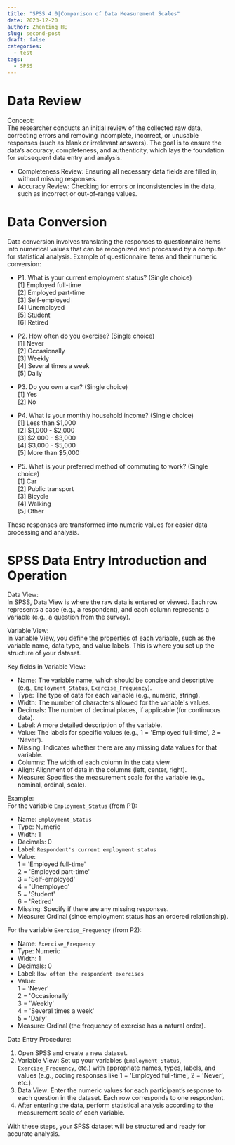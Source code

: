 ```yaml
---
title: "SPSS 4.0|Comparison of Data Measurement Scales"
date: 2023-12-20
author: Zhenting HE
slug: second-post
draft: false
categories:
  - test
tags:
  - SPSS
---
```

# Data Review
Concept:  
The researcher conducts an initial review of the collected raw data, correcting errors and removing incomplete, incorrect, or unusable responses (such as blank or irrelevant answers). The goal is to ensure the data’s accuracy, completeness, and authenticity, which lays the foundation for subsequent data entry and analysis.

- Completeness Review: Ensuring all necessary data fields are filled in, without missing responses.
- Accuracy Review: Checking for errors or inconsistencies in the data, such as incorrect or out-of-range values.

# Data Conversion
Data conversion involves translating the responses to questionnaire items into numerical values that can be recognized and processed by a computer for statistical analysis.
Example of questionnaire items and their numeric conversion:

- P1. What is your current employment status? (Single choice)  
  [1] Employed full-time  
  [2] Employed part-time  
  [3] Self-employed  
  [4] Unemployed  
  [5] Student  
  [6] Retired  

- P2. How often do you exercise? (Single choice)  
  [1] Never  
  [2] Occasionally  
  [3] Weekly  
  [4] Several times a week  
  [5] Daily  

- P3. Do you own a car? (Single choice)  
  [1] Yes  
  [2] No  

- P4. What is your monthly household income? (Single choice)  
  [1] Less than $1,000  
  [2] $1,000 - $2,000  
  [3] $2,000 - $3,000  
  [4] $3,000 - $5,000  
  [5] More than $5,000  

- P5. What is your preferred method of commuting to work? (Single choice)  
  [1] Car  
  [2] Public transport  
  [3] Bicycle  
  [4] Walking  
  [5] Other  

These responses are transformed into numeric values for easier data processing and analysis.

 # SPSS Data Entry Introduction and Operation

Data View:  
In SPSS, Data View is where the raw data is entered or viewed. Each row represents a case (e.g., a respondent), and each column represents a variable (e.g., a question from the survey).

Variable View:  
In Variable View, you define the properties of each variable, such as the variable name, data type, and value labels. This is where you set up the structure of your dataset.

Key fields in Variable View:
- Name: The variable name, which should be concise and descriptive (e.g., `Employment_Status`, `Exercise_Frequency`).
- Type: The type of data for each variable (e.g., numeric, string).
- Width: The number of characters allowed for the variable's values.
- Decimals: The number of decimal places, if applicable (for continuous data).
- Label: A more detailed description of the variable.
- Value: The labels for specific values (e.g., 1 = 'Employed full-time', 2 = 'Never').
- Missing: Indicates whether there are any missing data values for that variable.
- Columns: The width of each column in the data view.
- Align: Alignment of data in the columns (left, center, right).
- Measure: Specifies the measurement scale for the variable (e.g., nominal, ordinal, scale).

Example:  
For the variable `Employment_Status` (from P1):
- Name: `Employment_Status`
- Type: Numeric
- Width: 1
- Decimals: 0
- Label: `Respondent's current employment status`
- Value:  
  1 = 'Employed full-time'  
  2 = 'Employed part-time'  
  3 = 'Self-employed'  
  4 = 'Unemployed'  
  5 = 'Student'  
  6 = 'Retired'  
- Missing: Specify if there are any missing responses.
- Measure: Ordinal (since employment status has an ordered relationship).

For the variable `Exercise_Frequency` (from P2):
- Name: `Exercise_Frequency`
- Type: Numeric
- Width: 1
- Decimals: 0
- Label: `How often the respondent exercises`
- Value:  
  1 = 'Never'  
  2 = 'Occasionally'  
  3 = 'Weekly'  
  4 = 'Several times a week'  
  5 = 'Daily'  
- Measure: Ordinal (the frequency of exercise has a natural order).

 Data Entry Procedure:
1. Open SPSS and create a new dataset.
2. Variable View: Set up your variables (`Employment_Status`, `Exercise_Frequency`, etc.) with appropriate names, types, labels, and values (e.g., coding responses like 1 = 'Employed full-time', 2 = 'Never', etc.).
3. Data View: Enter the numeric values for each participant’s response to each question in the dataset. Each row corresponds to one respondent.
4. After entering the data, perform statistical analysis according to the measurement scale of each variable.

With these steps, your SPSS dataset will be structured and ready for accurate analysis.